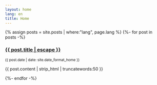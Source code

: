 ```yaml
---
layout: home
lang: en
title: Home
---
```

<div class="row mb-2">
  {% assign posts = site.posts | where:"lang", page.lang  %}
  {%- for post in posts -%}
  <div class="col-md-6">
    <div class="card flex-md-row mb-4 box-shadow h-md-250">
      <div class="card-body d-flex flex-column align-items-start">
        <h3 class="mb-0">
          <a class="text-dark" href="{{ post.url | relative_url }}">{{ post.title | escape }}</a>
        </h3>
        <small class="mb-1 text-muted">{{ post.date | date: site.date_format_home }}</small>
        <p class="card-text mb-auto">{{ post.content | strip_html | truncatewords:50 }}</p>
      </div>
    </div>
  </div>
  {%- endfor -%}
</div>
